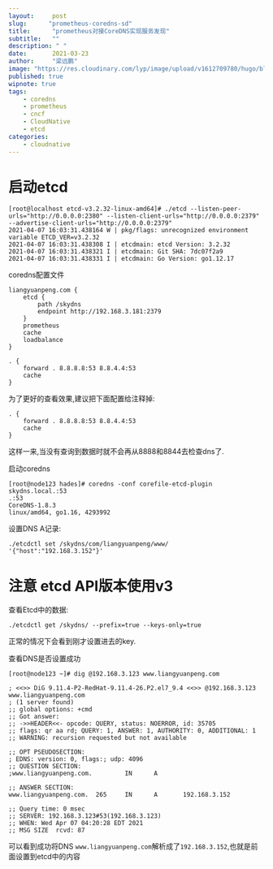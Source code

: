 ```yaml
---
layout:     post 
slug:      "prometheus-coredns-sd"
title:      "prometheus对接CoreDNS实现服务发现"
subtitle:   ""
description: " "
date:       2021-03-23
author:     "梁远鹏"
image: "https://res.cloudinary.com/lyp/image/upload/v1612709780/hugo/blog.github.io/pexels-matt-hardy-2568001.jpg"
published: true
wipnote: true
tags:
    - coredns
    - prometheus
    - cncf
    - CloudNative
    - etcd
categories: 
    - cloudnative
---  
```


# 启动etcd  

```shell
[root@localhost etcd-v3.2.32-linux-amd64]# ./etcd --listen-peer-urls="http://0.0.0.0:2380" --listen-client-urls="http://0.0.0.0:2379" --advertise-client-urls="http://0.0.0.0:2379"
2021-04-07 16:03:31.438164 W | pkg/flags: unrecognized environment variable ETCD_VER=v3.2.32
2021-04-07 16:03:31.438308 I | etcdmain: etcd Version: 3.2.32
2021-04-07 16:03:31.438321 I | etcdmain: Git SHA: 7dc07f2a9
2021-04-07 16:03:31.438331 I | etcdmain: Go Version: go1.12.17
```

coredns配置文件
```
liangyuanpeng.com {
    etcd {
        path /skydns
        endpoint http://192.168.3.181:2379
    }
    prometheus
    cache
    loadbalance
}

. {
    forward . 8.8.8.8:53 8.8.4.4:53
    cache
}
```    

为了更好的查看效果,建议把下面配置给注释掉:  
```shell
. {
    forward . 8.8.8.8:53 8.8.4.4:53
    cache
}
```  

这样一来,当没有查询到数据时就不会再从8888和8844去检查dns了.

启动coredns
```shell
[root@node123 hades]# coredns -conf corefile-etcd-plugin 
skydns.local.:53
.:53
CoreDNS-1.8.3
linux/amd64, go1.16, 4293992
```  

设置DNS A记录:   
```shell
./etcdctl set /skydns/com/liangyuanpeng/www/ '{"host":"192.168.3.152"}'
```  

# 注意 etcd API版本使用v3

查看Etcd中的数据:  
```shell
./etcdctl get /skydns/ --prefix=true --keys-only=true
```
正常的情况下会看到刚才设置进去的key.

查看DNS是否设置成功  
```shell
[root@node123 ~]# dig @192.168.3.123 www.liangyuanpeng.com

; <<>> DiG 9.11.4-P2-RedHat-9.11.4-26.P2.el7_9.4 <<>> @192.168.3.123 www.liangyuanpeng.com
; (1 server found)
;; global options: +cmd
;; Got answer:
;; ->>HEADER<<- opcode: QUERY, status: NOERROR, id: 35705
;; flags: qr aa rd; QUERY: 1, ANSWER: 1, AUTHORITY: 0, ADDITIONAL: 1
;; WARNING: recursion requested but not available

;; OPT PSEUDOSECTION:
; EDNS: version: 0, flags:; udp: 4096
;; QUESTION SECTION:
;www.liangyuanpeng.com.         IN      A

;; ANSWER SECTION:
www.liangyuanpeng.com.  265     IN      A       192.168.3.152

;; Query time: 0 msec
;; SERVER: 192.168.3.123#53(192.168.3.123)
;; WHEN: Wed Apr 07 04:20:28 EDT 2021
;; MSG SIZE  rcvd: 87
```  

可以看到成功将DNS `www.liangyuanpeng.com`解析成了`192.168.3.152`,也就是前面设置到etcd中的内容
